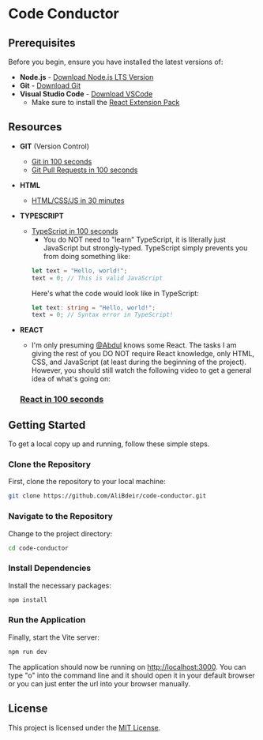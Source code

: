 # Code Conductor

## Prerequisites

Before you begin, ensure you have installed the latest versions of:

- **Node.js** - [Download Node.js LTS Version](https://nodejs.org/en/download)
- **Git** - [Download Git](https://git-scm.com/downloads)
- **Visual Studio Code** - [Download VSCode](https://code.visualstudio.com/)
    - Make sure to install the [React Extension Pack](https://marketplace.visualstudio.com/items?itemName=jawandarajbir.react-vscode-extension-pack)

## Resources
- **GIT** (Version Control)
    - [Git in 100 seconds](https://www.youtube.com/watch?v=hwP7WQkmECE)
    - [Git Pull Requests in 100 seconds](https://www.youtube.com/watch?v=8lGpZkjnkt4)

- **HTML**
    - [HTML/CSS/JS in 30 minutes](https://www.youtube.com/watch?app=desktop&v=_GTMOmRrqkU)

- **TYPESCRIPT**
    - [TypeScript in 100 seconds](https://www.youtube.com/watch?v=zQnBQ4tB3ZA)
        - You do NOT need to "learn" TypeScript, it is literally just JavaScript but strongly-typed. TypeScript simply prevents you from doing something like:
        ```js
        let text = "Hello, world!";
        text = 0; // This is valid JavaScript
        ```
        Here's what the code would look like in TypeScript:
        ```ts
        let text: string = "Hello, world!";
        text = 0; // Syntax error in TypeScript!
        ```

- **REACT**
    - I'm only presuming [@Abdul](https://github.com/khanabdu25) knows some React. The tasks I am giving the rest of you DO NOT require React knowledge, only HTML, CSS, and JavaScript (at least during the beginning of the project). However, you should still watch the following video to get a general idea of what's going on:

    ### **[React in 100 seconds](https://www.youtube.com/watch?v=Tn6-PIqc4UM)**

## Getting Started

To get a local copy up and running, follow these simple steps.

### Clone the Repository

First, clone the repository to your local machine:

```bash
git clone https://github.com/AliBdeir/code-conductor.git
```

### Navigate to the Repository

Change to the project directory:

```bash
cd code-conductor
```

### Install Dependencies

Install the necessary packages:

```bash
npm install
```

### Run the Application

Finally, start the Vite server:

```bash
npm run dev
```

The application should now be running on [http://localhost:3000](http://localhost:3000). You can type "o" into the command line and it should open it in your default browser or you can just enter the url into your browser manually.

## License

This project is licensed under the [MIT License](LICENSE).
